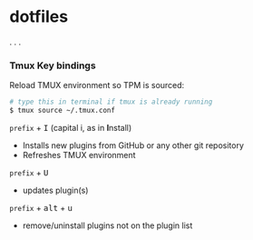 # dotfiles
. . . 

### Tmux Key bindings
Reload TMUX environment so TPM is sourced:

```bash
# type this in terminal if tmux is already running
$ tmux source ~/.tmux.conf
```

`prefix` + <kbd>I</kbd> (capital i, as in **I**nstall)
- Installs new plugins from GitHub or any other git repository
- Refreshes TMUX environment

`prefix` + <kbd>U</kbd>
- updates plugin(s)

`prefix` + <kbd>alt</kbd> + <kbd>u</kbd>
- remove/uninstall plugins not on the plugin list
